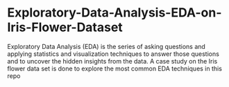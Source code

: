 # Exploratory-Data-Analysis-EDA-on-Iris-Flower-Dataset
Exploratory Data Analysis (EDA) is the series of asking questions and applying statistics and visualization techniques to answer those questions and to uncover the hidden insights from the data. A case study on the Iris flower data set is done to explore the most common EDA techniques in this repo
